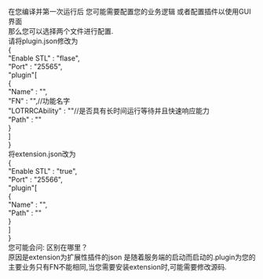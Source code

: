 在您编译并第一次运行后 您可能需要配置您的业务逻辑 或者配置插件以使用GUI界面<br>
那么您可以选择两个文件进行配置.<br>
请将plugin.json修改为<br>
{<br>
    "Enable STL" : "flase",<br>
    "Port" : "25565",<br>
    "plugin"[<br>
        {<br>
            "Name" : "",<br>
            "FN" : "",//功能名字<br>
            "LOTRRCAbility" : ""//是否具有长时间运行等待并且快速响应能力<br>
            "Path" : ""<br>
        }<br>
    ]<br>
}<br>
将extension.json改为<br>
{<br>
    "Enable STL" : "true",<br>
    "Port" : "25566",<br>
    "plugin"[<br>
        {<br>
            "Name" : "",<br>
            "Path" : ""<br>
        }<br>
    ]<br>
}<br>
您可能会问: 区别在哪里？<br>
原因是extension为扩展性插件的json 是随着服务端的启动而启动的.plugin为您的主要业务只有FN不能相同,当您需要安装extension时,可能需要修改源码.

